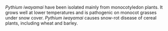*Pythium iwayamai* have been isolated mainly from monocotyledon plants.
It grows well at lower temperatures and is pathogenic on monocot grasses
under snow cover. *Pythium iwayamai* causes snow-rot disease of cereal plants, 
including wheat and barley.
